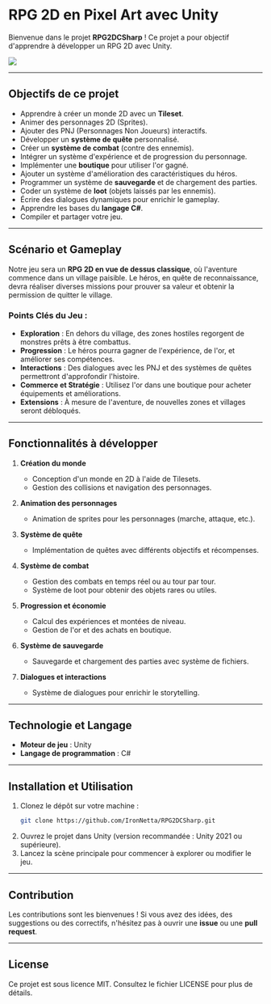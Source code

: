 # RPG 2D en Pixel Art avec Unity

Bienvenue dans le projet **RPG2DCSharp** ! Ce projet a pour objectif d'apprendre à développer un RPG 2D avec Unity.

<img src="IDE.jpg"/>

---

## Objectifs de ce projet
- Apprendre à créer un monde 2D avec un **Tileset**.
- Animer des personnages 2D (Sprites).
- Ajouter des PNJ (Personnages Non Joueurs) interactifs.
- Développer un **système de quête** personnalisé.
- Créer un **système de combat** (contre des ennemis).
- Intégrer un système d'expérience et de progression du personnage.
- Implémenter une **boutique** pour utiliser l'or gagné.
- Ajouter un système d'amélioration des caractéristiques du héros.
- Programmer un système de **sauvegarde** et de chargement des parties.
- Coder un système de **loot** (objets laissés par les ennemis).
- Écrire des dialogues dynamiques pour enrichir le gameplay.
- Apprendre les bases du **langage C#**.
- Compiler et partager votre jeu.

---

## Scénario et Gameplay

Notre jeu sera un **RPG 2D en vue de dessus classique**, où l'aventure commence dans un village paisible. Le héros, en quête de reconnaissance, devra réaliser diverses missions pour prouver sa valeur et obtenir la permission de quitter le village. 

### Points Clés du Jeu :
- **Exploration** : En dehors du village, des zones hostiles regorgent de monstres prêts à être combattus.
- **Progression** : Le héros pourra gagner de l'expérience, de l'or, et améliorer ses compétences.
- **Interactions** : Des dialogues avec les PNJ et des systèmes de quêtes permettront d'approfondir l'histoire.
- **Commerce et Stratégie** : Utilisez l'or dans une boutique pour acheter équipements et améliorations.
- **Extensions** : À mesure de l'aventure, de nouvelles zones et villages seront débloqués.

---

## Fonctionnalités à développer

1. **Création du monde**
   - Conception d'un monde en 2D à l'aide de Tilesets.
   - Gestion des collisions et navigation des personnages.

2. **Animation des personnages**
   - Animation de sprites pour les personnages (marche, attaque, etc.).

3. **Système de quête**
   - Implémentation de quêtes avec différents objectifs et récompenses.

4. **Système de combat**
   - Gestion des combats en temps réel ou au tour par tour.
   - Système de loot pour obtenir des objets rares ou utiles.

5. **Progression et économie**
   - Calcul des expériences et montées de niveau.
   - Gestion de l'or et des achats en boutique.

6. **Système de sauvegarde**
   - Sauvegarde et chargement des parties avec système de fichiers.

7. **Dialogues et interactions**
   - Système de dialogues pour enrichir le storytelling.

---

## Technologie et Langage
- **Moteur de jeu** : Unity
- **Langage de programmation** : C#

---

## Installation et Utilisation
1. Clonez le dépôt sur votre machine :
   ```bash
   git clone https://github.com/IronNetta/RPG2DCSharp.git
   ```
2. Ouvrez le projet dans Unity (version recommandée : Unity 2021 ou supérieure).
3. Lancez la scène principale pour commencer à explorer ou modifier le jeu.

---

## Contribution
Les contributions sont les bienvenues ! Si vous avez des idées, des suggestions ou des correctifs, n'hésitez pas à ouvrir une **issue** ou une **pull request**.

---

## License
Ce projet est sous licence MIT. Consultez le fichier LICENSE pour plus de détails.

